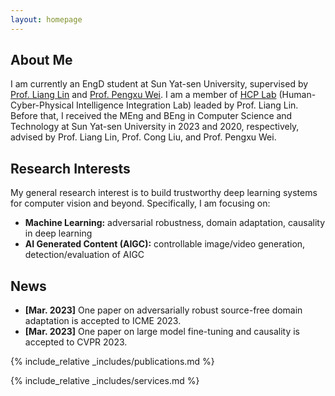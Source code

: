 ```yaml
---
layout: homepage
---
```


## About Me

I am currently an EngD student at Sun Yat-sen University, supervised by [Prof. Liang Lin](http://www.linliang.net/) and [Prof. Pengxu Wei](https://pengxuwei.github.io/).  I am a member of [HCP Lab](https://www.sysu-hcp.net/) (Human-Cyber-Physical Intelligence Integration Lab) leaded by Prof. Liang Lin.  Before that, I received the MEng and BEng in Computer Science and Technology at Sun Yat-sen University in 2023 and 2020, respectively, advised by Prof. Liang Lin, Prof. Cong Liu, and Prof. Pengxu Wei.

## Research Interests

My general research interest is to build trustworthy deep learning systems for computer vision and beyond. Specifically, I am focusing on:

- **Machine Learning:** adversarial robustness, domain adaptation, causality in deep learning
- **AI Generated Content (AIGC):** controllable image/video generation, detection/evaluation of AIGC

## News

- **[Mar. 2023]** One paper on adversarially robust source-free domain adaptation is accepted to ICME 2023.
- **[Mar. 2023]** One paper on large model fine-tuning and causality is accepted to CVPR 2023.

{% include_relative _includes/publications.md %}

{% include_relative _includes/services.md %}
